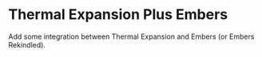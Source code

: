 Thermal Expansion Plus Embers
=============================

Add some integration between Thermal Expansion and Embers (or Embers Rekindled).

